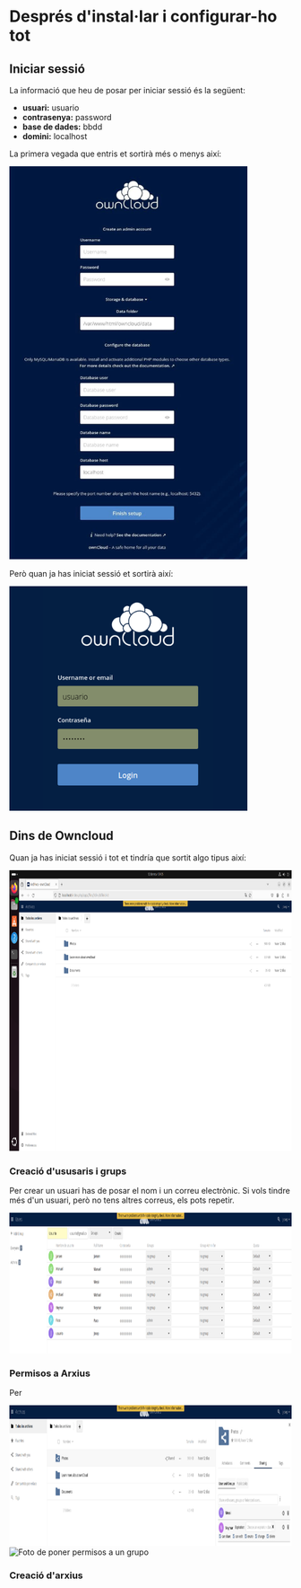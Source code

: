 # Després d'instal·lar i configurar-ho tot

## Iniciar sessió

La informació que heu de posar per iniciar sessió és la següent:

* **usuari:** usuario
* **contrasenya:** password
* **base de dades:** bbdd
* **domini:** localhost

La primera vegada que entris et sortirà més o menys així:

<img src="/Registrarse.jpg" width="425" height="700" alt="Foto de donde hay que poner toda la información"/>

Però quan ja has iniciat sessió et sortirà així:

<img src="/Iniciar Sesion.png" width="425" height="400" alt="Foto de inicio de sesión"/>

## Dins de Owncloud

Quan ja has iniciat sessió i tot et tindría que sortit algo tipus així:

<img src="/Owncloud.png" width="850" height="500" alt="Foto de Owncloud"/>

### Creació d'ususaris i grups

Per crear un usuari has de posar el nom i un correu electrònic. Si vols tindre més d'un usuari, però no tens altres correus, els pots repetir. 

<img src="/Usuarios.png" width="975" height="250" alt="Foto de "/>

### Permisos a Arxius

Per 

<img src="/Permisos.png" width="975" height="250" alt="Foto de poner permisos a usuarios"/>
<img src="/PermisosGrupo.png" width="975" height="250" alt="Foto de poner permisos a un grupo"/>

### Creació d'arxius

### 
